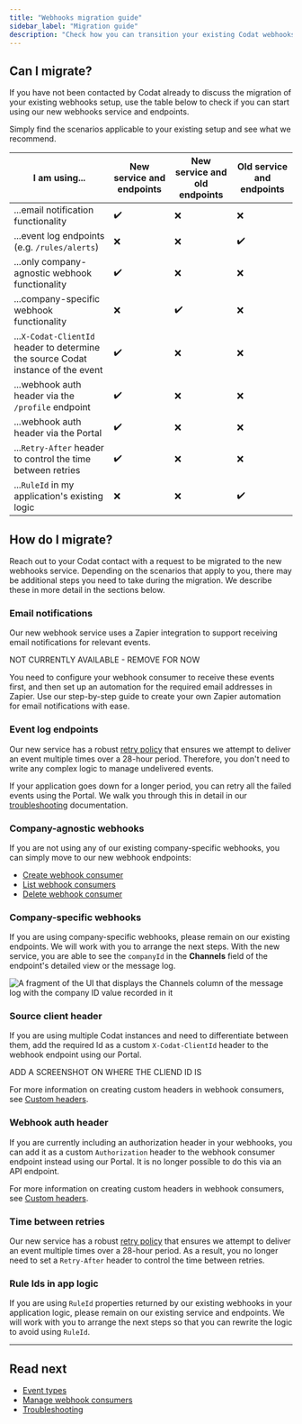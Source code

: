 ```yaml
---
title: "Webhooks migration guide"
sidebar_label: "Migration guide"
description: "Check how you can transition your existing Codat webhooks setup to our new service and endpoints"
---
```


## Can I migrate?

If you have not been contacted by Codat already to discuss the migration of your existing webhooks setup, use the table below to check if you can start using our new webhooks service and endpoints. 

Simply find the scenarios applicable to your existing setup and see what we recommend.

| I am using...                                                                    | New service and endpoints | New service and old endpoints | Old service and endpoints |
|----------------------------------------------------------------------------------|---------------------------|-------------------------------|---------------------------|
| ...email notification functionality                                              | ✔️                         | ❌                             | ❌                         |
| ...event log endpoints (e.g. `/rules/alerts`)                                    | ❌                         | ❌                             | ✔️                         |
| ...only company-agnostic webhook functionality                                   | ✔️                         | ❌                             | ❌                         |
| ...company-specific webhook functionality                                        | ❌                         | ✔️                             | ❌                         |
| ...`X-Codat-ClientId` header to determine the source Codat instance of the event | ✔️                         | ❌                             | ❌                         |
| ...webhook auth header via the `/profile` endpoint                               | ✔️                         | ❌                             | ❌                         |
| ...webhook auth header via the Portal                                            | ✔️                         | ❌                             | ❌                         |
| ...`Retry-After` header to control the time between retries                      | ✔️                         | ❌                             | ❌                         |
| ...`RuleId` in my application's existing logic                                   | ❌                         | ❌                             | ✔️                         |

## How do I migrate?

Reach out to your Codat contact with a request to be migrated to the new webhooks service. Depending on the scenarios that apply to you, there may be additional steps you need to take during the migration. We describe these in more detail in the sections below. 

### Email notifications

Our new webhook service uses a Zapier integration to support receiving email notifications for relevant events. 

NOT CURRENTLY AVAILABLE - REMOVE FOR NOW

You need to configure your webhook consumer to receive these events first, and then set up an automation for the required email addresses in Zapier. Use our step-by-step guide to create your own Zapier automation for email notifications with ease. 

### Event log endpoints

Our new service has a robust [retry policy](/using-the-api/webhooks/troubleshooting#retry-policy) that ensures we attempt to deliver an event multiple times over a 28-hour period. Therefore, you don't need to write any complex logic to manage undelivered events. 

If your application goes down for a longer period, you can retry all the failed events using the Portal. We walk you through this in detail in our [troubleshooting](/using-the-api/webhooks/troubleshooting#recover-failed-messages) documentation.

### Company-agnostic webhooks

If you are not using any of our existing company-specific webhooks, you can simply move to our new webhook endpoints: 

- [Create webhook consumer](/platform-api#/operations/create-webhook-consumer)
- [List webhook consumers](/platform-api#/operations/list-webhook-consumers)
- [Delete webhook consumer](/platform-api#/operations/delete-webhook-consumer)

### Company-specific webhooks

If you are using company-specific webhooks, please remain on our existing endpoints. We will work with you to arrange the next steps. With the new service, you are able to see the `companyId` in the **Channels** field of the endpoint's detailed view or the message log. 

![A fragment of the UI that displays the Channels column of the message log with the company ID value recorded in it](/img/use-the-api/0047-message-channels.png)

### Source client header

If you are using multiple Codat instances and need to differentiate between them, add the required Id as a custom `X-Codat-ClientId` header to the webhook endpoint using our Portal. 

ADD A SCREENSHOT ON WHERE THE CLIEND ID IS

For more information on creating custom headers in webhook consumers, see [Custom headers](/using-the-api/webhooks/create-consumer#custom-headers).

### Webhook auth header

If you are currently including an authorization header in your webhooks, you can add it as a custom `Authorization` header to the webhook consumer endpoint instead using our Portal. It is no longer possible to do this via an API endpoint.

For more information on creating custom headers in webhook consumers, see [Custom headers](/using-the-api/webhooks/create-consumer#custom-headers).

### Time between retries

Our new service has a robust [retry policy](/using-the-api/webhooks/troubleshooting#retry-policy) that ensures we attempt to deliver an event multiple times over a 28-hour period. As a result, you no longer need to set a `Retry-After` header to control the time between retries. 

### Rule Ids in app logic

If you are using `RuleId` properties returned by our existing webhooks in your application logic, please remain on our existing service and endpoints. We will work with you to arrange the next steps so that you can rewrite the logic to avoid using `RuleId`.

---

## Read next

- [Event types](/using-the-api/webhooks/event-types)
- [Manage webhook consumers](/using-the-api/webhooks/create-consumer)
- [Troubleshooting](/using-the-api/webhooks/troubleshooting)